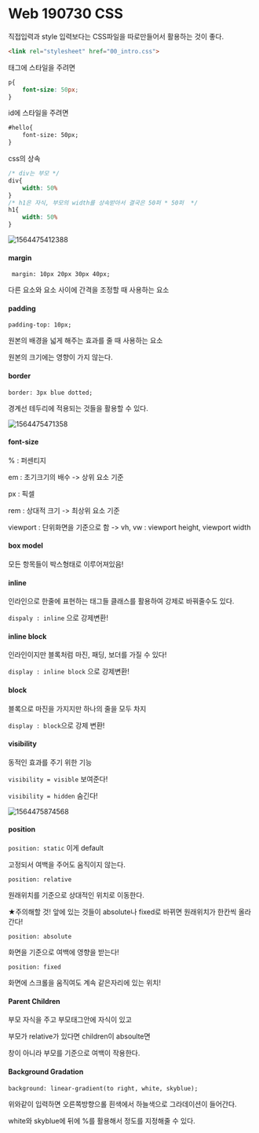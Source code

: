 # Web 190730 CSS

직접입력과 style 입력보다는 CSS파일을 따로만들어서 활용하는 것이 좋다.

```html
<link rel="stylesheet" href="00_intro.css">
```



태그에 스타일을 주려면

```css
p{
    font-size: 50px;
}
```

id에 스타일을 주려면

```html
#hello{
	font-size: 50px;
}
```



css의 상속

```css
/* div는 부모 */
div{
    width: 50%
}
/* h1은 자식, 부모의 width를 상속받아서 결국은 50퍼 * 50퍼  */
h1{
    width: 50%
}
```

![1564475412388](assets/1564475412388.png)

#### margin

` margin: 10px 20px 30px 40px;`

다른 요소와 요소 사이에 간격을 조정할 때 사용하는 요소



#### padding

`padding-top: 10px;`

원본의 배경을 넓게 해주는 효과를 줄 때 사용하는 요소

원본의 크기에는 영향이 가지 않는다.



#### border

`border: 3px blue dotted;`

경계선 테두리에 적용되는 것들을 활용할 수 있다.



![1564475471358](assets/1564475471358.png)

#### font-size

% : 퍼센티지

em : 초기크기의 배수	-> 상위 요소 기준

px : 픽셀

rem :  상대적 크기	-> 최상위 요소 기준

viewport : 단위화면을 기준으로 함 -> vh, vw : viewport height, viewport width



#### box model

모든 항목들이 박스형태로 이루어져있음!



#### inline

인라인으로 한줄에 표현하는 태그들 클래스를 활용하여 강제로 바꿔줄수도 있다.

`dispaly : inline` 으로 강제변환!

#### inline block

인라인이지만 블록처럼 마진, 패딩, 보더를 가질 수 있다!

`display : inline block` 으로 강제변환!

#### block

블록으로 마진을 가지지만 하나의 줄을 모두 차지

`display : block`으로 강제 변환!



#### visibility

동적인 효과를 주기 위한 기능

`visibility = visible` 	보여준다!

`visibility = hidden`		숨긴다!



![1564475874568](assets/1564475874568.png)

#### position

`position: static`		이게 default

고정되서 여백을 주어도 움직이지 않는다.

`position: relative`

원래위치를 기준으로 상대적인 위치로 이동한다.

★주의해할 것! 앞에 있는 것들이 absolute나 fixed로 바뀌면 원래위치가 한칸씩 올라간다!

`position: absolute`

화면을 기준으로 여백에 영향을 받는다!

`position: fixed`

화면에 스크롤을 움직여도 계속 같은자리에 있는 위치!



#### Parent Children

부모 자식을 주고 부모태그안에 자식이 있고

부모가 relative가 있다면 children이 absoulte면

창이 아니라 부모를 기준으로 여백이 작용한다.



#### Background Gradation

`background: linear-gradient(to right, white, skyblue);`

위와같이 입력하면 오른쪽방향으롤 흰색에서 하늘색으로 그라데이션이 들어간다.

white와 skyblue에 뒤에 %를 활용해서 정도를 지정해줄 수 있다.


